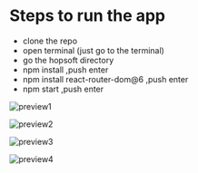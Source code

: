 # Steps to run the app
- clone the repo
- open terminal (just go to the terminal)
- go the hopsoft directory
- npm install ,push enter 
- npm install react-router-dom@6 ,push enter
- npm start ,push enter


![preview1](https://user-images.githubusercontent.com/127226529/232816809-06eb7778-49ea-4117-90e9-70cba2381fa3.png)

![preview2](https://user-images.githubusercontent.com/127226529/232816834-91216d6b-e7e8-4231-a6f0-aa1e9e4dcb94.png)

![preview3](https://user-images.githubusercontent.com/127226529/232816866-f1d8a6b0-e486-4a1e-af13-8cd26a3b8fb9.png)

![preview4](https://user-images.githubusercontent.com/127226529/232816882-517f2dc7-0a17-40f1-a54d-8599722cf31c.png)

